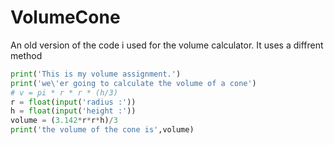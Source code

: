 # VolumeCone
An old version of the code i used for the volume calculator. It uses a diffrent method
```python
print('This is my volume assignment.')
print('we\'er going to calculate the volume of a cone') 
# v = pi * r * r * (h/3)
r = float(input('radius :'))
h = float(input('height :'))
volume = (3.142*r*r*h)/3
print('the volume of the cone is',volume)
```
